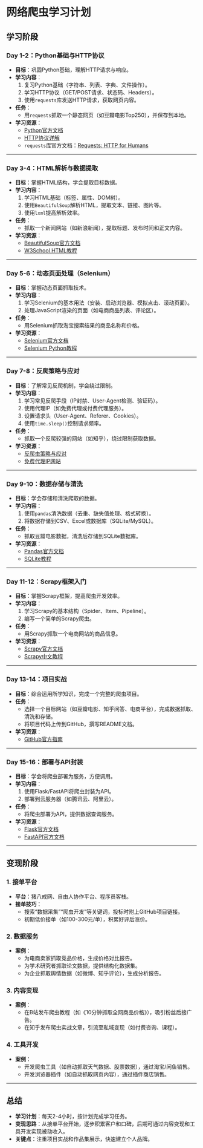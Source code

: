 # 网络爬虫学习计划

## 学习阶段

### Day 1-2：Python基础与HTTP协议
- **目标**：巩固Python基础，理解HTTP请求与响应。
- **学习内容**：
  1. 复习Python基础（字符串、列表、字典、文件操作）。
  2. 学习HTTP协议（GET/POST请求、状态码、Headers）。
  3. 使用`requests`库发送HTTP请求，获取网页内容。
- **任务**：
  - 用`requests`抓取一个静态网页（如豆瓣电影Top250），并保存到本地。
- **学习资源**：
  - [Python官方文档](https://docs.python.org/zh-cn/3/)
  - [HTTP协议详解](https://developer.mozilla.org/zh-CN/docs/Web/HTTP/Overview)
  - `requests`库官方文档：[Requests: HTTP for Humans](https://docs.python-requests.org/)

---

### Day 3-4：HTML解析与数据提取
- **目标**：掌握HTML结构，学会提取目标数据。
- **学习内容**：
  1. 学习HTML基础（标签、属性、DOM树）。
  2. 使用`BeautifulSoup`解析HTML，提取文本、链接、图片等。
  3. 使用`lxml`提高解析效率。
- **任务**：
  - 抓取一个新闻网站（如新浪新闻），提取标题、发布时间和正文内容。
- **学习资源**：
  - [BeautifulSoup官方文档](https://www.crummy.com/software/BeautifulSoup/bs4/doc/)
  - [W3School HTML教程](https://www.w3school.com.cn/html/index.asp)

---

### Day 5-6：动态页面处理（Selenium）
- **目标**：掌握动态页面抓取技术。
- **学习内容**：
  1. 学习Selenium的基本用法（安装、启动浏览器、模拟点击、滚动页面）。
  2. 处理JavaScript渲染的页面（如电商商品列表、评论区）。
- **任务**：
  - 用Selenium抓取淘宝搜索结果的商品名称和价格。
- **学习资源**：
  - [Selenium官方文档](https://www.selenium.dev/documentation/)
  - [Selenium Python教程](https://selenium-python.readthedocs.io/)

---

### Day 7-8：反爬策略与应对
- **目标**：了解常见反爬机制，学会绕过限制。
- **学习内容**：
  1. 学习常见反爬手段（IP封禁、User-Agent检测、验证码）。
  2. 使用代理IP（如免费代理或付费代理服务）。
  3. 设置请求头（User-Agent、Referer、Cookies）。
  4. 使用`time.sleep()`控制请求频率。
- **任务**：
  - 抓取一个反爬较强的网站（如知乎），绕过限制获取数据。
- **学习资源**：
  - [反爬虫策略与应对](https://zhuanlan.zhihu.com/p/37271173)
  - [免费代理IP网站](https://www.kuaidaili.com/)

---

### Day 9-10：数据存储与清洗
- **目标**：学会存储和清洗爬取的数据。
- **学习内容**：
  1. 使用`pandas`清洗数据（去重、缺失值处理、格式转换）。
  2. 将数据存储到CSV、Excel或数据库（SQLite/MySQL）。
- **任务**：
  - 抓取豆瓣电影数据，清洗后存储到SQLite数据库。
- **学习资源**：
  - [Pandas官方文档](https://pandas.pydata.org/docs/)
  - [SQLite教程](https://www.runoob.com/sqlite/sqlite-tutorial.html)

---

### Day 11-12：Scrapy框架入门
- **目标**：掌握Scrapy框架，提高爬虫开发效率。
- **学习内容**：
  1. 学习Scrapy的基本结构（Spider、Item、Pipeline）。
  2. 编写一个简单的Scrapy爬虫。
- **任务**：
  - 用Scrapy抓取一个电商网站的商品信息。
- **学习资源**：
  - [Scrapy官方文档](https://docs.scrapy.org/en/latest/)
  - [Scrapy中文教程](https://scrapy-chs.readthedocs.io/zh_CN/latest/)

---

### Day 13-14：项目实战
- **目标**：综合运用所学知识，完成一个完整的爬虫项目。
- **任务**：
  - 选择一个目标网站（如豆瓣电影、知乎问答、电商平台），完成数据抓取、清洗和存储。
  - 将项目代码上传到GitHub，撰写README文档。
- **学习资源**：
  - [GitHub官方指南](https://docs.github.com/zh)

---

### Day 15-16：部署与API封装
- **目标**：学会将爬虫部署为服务，方便调用。
- **学习内容**：
  1. 使用Flask/FastAPI将爬虫封装为API。
  2. 部署到云服务器（如腾讯云、阿里云）。
- **任务**：
  - 将爬虫部署为API，提供数据查询服务。
- **学习资源**：
  - [Flask官方文档](https://flask.palletsprojects.com/)
  - [FastAPI官方文档](https://fastapi.tiangolo.com/)

---

## 变现阶段

### 1. 接单平台
- **平台**：猪八戒网、自由人协作平台、程序员客栈。
- **接单技巧**：
  - 搜索“数据采集”“爬虫开发”等关键词，投标时附上GitHub项目链接。
  - 初期低价接单（如100-300元/单），积累好评后涨价。

### 2. 数据服务
- **案例**：
  - 为电商卖家抓取竞品价格，生成价格对比报告。
  - 为学术研究者抓取论文数据，提供结构化数据集。
  - 为企业抓取舆情数据（如微博、知乎评论），生成分析报告。

### 3. 内容变现
- **案例**：
  - 在B站发布爬虫教程（如《10分钟抓取全网商品价格》），吸引粉丝后接广告。
  - 在知乎发布爬虫实战文章，引流至私域变现（如付费咨询、课程）。

### 4. 工具开发
- **案例**：
  - 开发爬虫工具（如自动抓取天气数据、股票数据），通过淘宝/闲鱼销售。
  - 开发浏览器插件（如自动抓取网页内容），通过插件商店销售。

---

## 总结
- **学习计划**：每天2-4小时，按计划完成学习任务。
- **变现思路**：从接单平台开始，逐步积累客户和口碑，后期可通过内容变现和工具开发实现被动收入。
- **关键点**：注重项目实战和作品集展示，快速建立个人品牌。